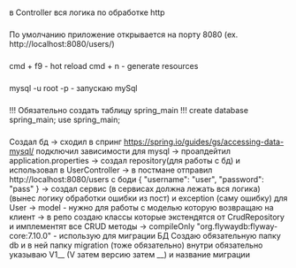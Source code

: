###
в Controller вся логика по обработке http

###
По умолчанию приложение открывается на порту 8080 (ex. http://localhost:8080/users/)

###
cmd + f9 -  hot reload
cmd + n - generate resources

###
mysql -u root -p - запускаю mySql

###
!!! Обязательно создать таблицу spring_main !!!
create database spring_main;
use spring_main;

### 
Создал бд -> 
сходил в спринг https://spring.io/guides/gs/accessing-data-mysql/ подключил зависимости для mysql -> 
проапдейтил application.properties ->
создал repository(для работы с бд) и использовал в UserController ->
в постмане отправил http://localhost:8080/users с боди 
{
"username": "user",
"password": "pass"
} 
->
создал сервис (в сервисах должна лежать вся логика) (вынес логику обработки ошибки из пост) и exception (саму ошибку) для User
->
model - нужно для работы с моделью которую возвращаю на клиент
->
в репо создаю классы которые экстендятся от CrudRepository и имплементят все CRUD методы
->
compileOnly "org.flywaydb:flyway-core:7.10.0" - использую для миграции БД
Создаю обязательную папку db и в ней папку migration (тоже обязательно)
внутри обязательно указываю V1__ (V затем версию затем __) и название миграции